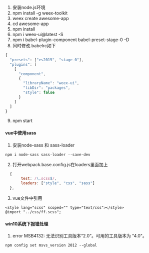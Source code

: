 1. 安装node.js环境
2. npm install -g weex-toolkit
3. weex create awesome-app
4. cd awesome-app
5. npm install
6. npm i weex-ui@latest -S
7. npm i babel-plugin-component babel-preset-stage-0 -D
8. 同时修改.babelrc如下
```javascript
{
  "presets": ["es2015", "stage-0"],
  "plugins": [
    [
      "component",
      {
        "libraryName": "weex-ui",
        "libDir": "packages",
        "style": false
      }
    ]
  ]
}
```
9. npm start
#### vue中使用sass

1. 安装node-sass 和 sass-loader
```jvascript
npm i node-sass sass-loader --save-dev
```
2. 打开webpack.base.config.js在loaders里面加上
```javascript
  {
       test: /\.scss$/,
       loaders: ["style", "css", "sass"]
  },   
```
3. vue文件中引用
```jvascript
<style lang="scss" scoped="" type="text/css"></style>   
@import "../css/ff.scss";
```
#### win10系统下报错处理
1. error MSB4132: 无法识别工具版本“2.0”。可用的工具版本为 "4.0"。
```node
npm config set msvs_version 2012 --global
```